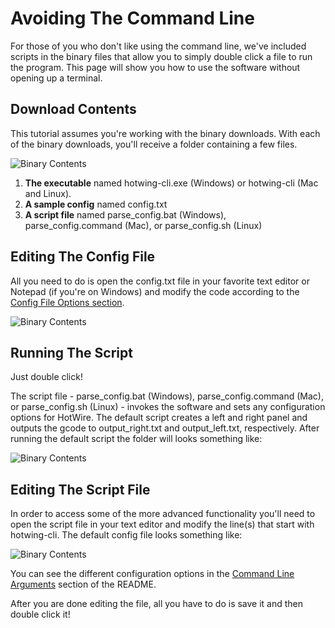 # Avoiding The Command Line

For those of you who don't like using the command line, we've included scripts in the binary files that allow you to simply double click a file to run the program.  This page will show you how to use the software without opening up a terminal.

## Download Contents
This tutorial assumes you're working with the binary downloads. With each of the binary downloads, you'll receive a folder containing a few files.

![Binary Contents](https://raw.githubusercontent.com/jasonhamilton/hotwing-cli/master/img/avoiding_cli_contents.png)

1) **The executable** named hotwing-cli.exe (Windows) or hotwing-cli (Mac and Linux).
2) **A sample config** named config.txt
3) **A script file** named parse_config.bat (Windows), parse_config.command (Mac), or parse_config.sh (Linux)

## Editing The Config File

All you need to do is open the config.txt file in your favorite text editor or Notepad (if you're on Windows) and modify the code according to the  [Config File Options section](https://github.com/jasonhamilton/hotwing-cli/blob/master/docs/config-options.md).

![Binary Contents](https://raw.githubusercontent.com/jasonhamilton/hotwing-cli/master/img/avoiding_cli_config_edit.png)

## Running The Script

Just double click!

The script file - parse_config.bat (Windows), parse_config.command (Mac), or parse_config.sh (Linux) - invokes the software and sets any configuration options for HotWire.  The default script creates a left and right panel and outputs the gcode to output_right.txt and output_left.txt, respectively.  After running the default script the folder will looks something like:

![Binary Contents](https://raw.githubusercontent.com/jasonhamilton/hotwing-cli/master/img/avoiding_cli_script_output.png)


## Editing The Script File

In order to access some of the more advanced functionality you'll need to open the script file in your text editor and modify the line(s) that start with hotwing-cli.  The default config file looks something like:

![Binary Contents](https://raw.githubusercontent.com/jasonhamilton/hotwing-cli/master/img/avoiding_cli_script_edit.png)

You can see the different configuration options in the [Command Line Arguments](https://github.com/jasonhamilton/hotwing-cli#command-line-arguments) section of the README.

After you are done editing the file, all you have to do is save it and then double click it!

